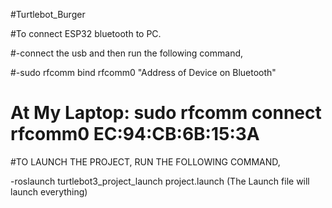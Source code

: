 #Turtlebot_Burger

#To connect ESP32 bluetooth to PC.

#-connect the usb and then run the following command,


#-sudo rfcomm bind rfcomm0 "Address of Device on Bluetooth"

# At My Laptop: sudo rfcomm connect rfcomm0 EC:94:CB:6B:15:3A


#TO LAUNCH THE PROJECT, RUN THE FOLLOWING COMMAND,

-roslaunch turtlebot3_project_launch project.launch
(The Launch file will launch everything)



